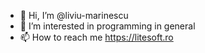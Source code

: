 - 👋 Hi, I’m @liviu-marinescu
- 👀 I’m interested in programming in general
- 📫 How to reach me https://litesoft.ro

<!---
liviu-marinescu/liviu-marinescu is a ✨ special ✨ repository because its `README.md` (this file) appears on your GitHub profile.
You can click the Preview link to take a look at your changes.
--->
